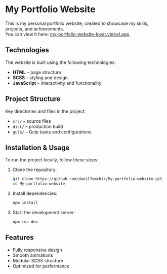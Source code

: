# My Portfolio Website

This is my personal portfolio website, created to showcase my skills, projects, and achievements.  
You can view it here: [my-portfolio-website-lovat.vercel.app](https://my-portfolio-website-lovat.vercel.app).

## Technologies

The website is built using the following technologies:

- **HTML** – page structure
- **SCSS** – styling and design
- **JavaScript** – interactivity and functionality

## Project Structure

Key directories and files in the project:

- `src/` – source files
- `dist/` – production build
- `gulp/` – Gulp tasks and configurations

## Installation & Usage

To run the project locally, follow these steps:

1. Clone the repository:

    ```sh
    git clone https://github.com/danilfomchik/My-portfolio-website.git
    cd My-portfolio-website

    ```

2. Install dependencies:
    ```sh
    npm install
    ```
3. Start the development server:
    ```sh
    npm run dev
    ```

## Features

- Fully responsive design
- Smooth animations
- Modular SCSS structure
- Optimized for performance
